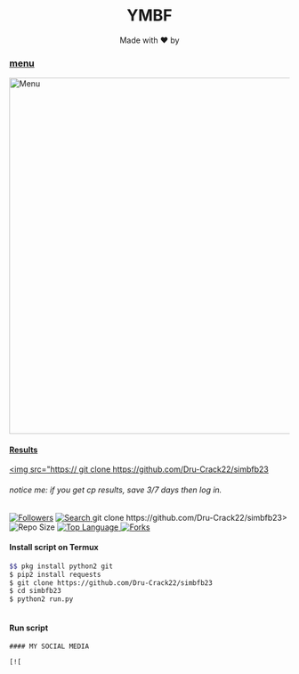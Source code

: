 <h1 align="center">
  YMBF
</h1>
</div>
<p align="center">
  Made with ❤️ by <a href=" https://www.facebook.com/ARIS.MUNANDAR30
<p align="center">
 
### menu
 <img src="https:// git clone https://github.com/Dru-Crack22/simbfb23/carbon.png" width="640" title="Menu" alt="Menu">
</p>

#### Results
 <img src="https:// git clone https://github.com/Dru-Crack22/simbfb23

###### notice me: if you get cp results, save 3/7 days then log in.

<a href="https:// git clone https://github.com/Dru-Crack22/simbfb23/followers">
<img title="Followers" src="https://img.shields.io/github/followers/ ARIS-MUNANDAR?label=Followers&color=blue&style=flat-square"></a>
<a href=" git clone https://github.com/Dru-Crack22/simbfb23git clone https://github.com/Dru-Crack22/simbfb23
    <img alt="Last Commit" src="https://img.shields.io/github/last-commit/Yayan-XD/ymbf.svg"/>
  </a>
  <a href=" git clone https://github.com/Dru-Crack22/simbfb23
    <img alt="Language" src="https://img.shields.io/github/languages/count/Yayan-XD/ymbf.svg"/>
  </a>
  <a href="https://github.com/Yayan-XD/ymbf">
    <img alt="Search" src="https://img.shields.io/github/search/Yayan-XD/Craker/ymbf.svg"/>
  </a>
  <a href=" git clone https://github.com/Dru-Crack22/simbfb23
    <img alt="Starts" src="https://img.shields.io/github/stars/Yayan-XD/ymbf.svg"/>
  </a> git clone https://github.com/Dru-Crack22/simbfb23>
    <img alt="Repo Size" src="https://img.shields.io/github/repo-size/Yayan-XD/ymbf.svg"/>
  </a>

<a href="https://github.com/Yayan-XD/ymbf">
    <img alt="Top Language" src="https://img.shields.io/github/languages/top/Yayan-XD/ymbf.svg"/> <a href="https://github.com/Yayan-XD/ymbf">
    <img alt="Forks" src="https://img.shields.io/github/forks/Yayan-XD/ymbf.svg"/>
  </a>
</div>
<p align="center">

#### Install script on Termux
```bash
$$ pkg install python2 git
$ pip2 install requests
$ git clone https://github.com/Dru-Crack22/simbfb23
$ cd simbfb23
$ python2 run.py
    
```
#### Run script
``` 
#### MY SOCIAL MEDIA

[![ 
